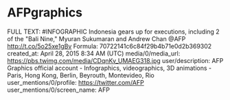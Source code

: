 # AFPgraphics

FULL TEXT: #INFOGRAPHIC Indonesia gears up for executions, including 2 of the "Bali Nine," Myuran Sukumaran and Andrew Chan @AFP http://t.co/5o25xe1gBv
Formula: 70722141c6c84f29b4b71e0d2b369302
created_at: April 28, 2015 8:34 AM (UTC)
media/0/media_url: https://pbs.twimg.com/media/CDqnKv_UMAEG318.jpg
user/description: AFP Graphics official account - Infographics, videographics, 3D animations -
Paris, Hong Kong, Berlin, Beyrouth, Montevideo, Rio
user_mentions/0/profile: https://twitter.com/AFP
user_mentions/0/screen_name: AFP